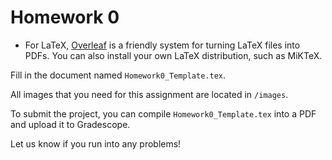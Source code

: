  # Homework 0

- For LaTeX, [Overleaf](https://www.overleaf.com/) is a friendly system for turning LaTeX files into PDFs. You can also install your own LaTeX distribution, such as MiKTeX.

Fill in the document named `Homework0_Template.tex`. 

All images that you need for this assignment are located in `/images`.

To submit the project, you can compile `Homework0_Template.tex` into a PDF and upload it to Gradescope.

 
Let us know if you run into any problems!
